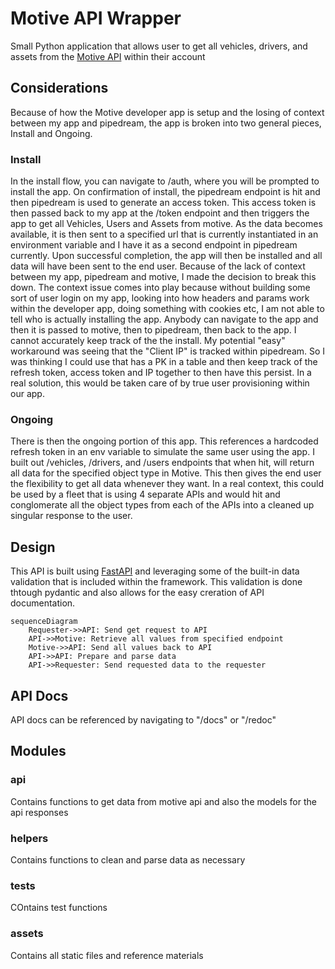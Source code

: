 # Motive API Wrapper
Small Python application that allows user to get all vehicles, drivers, and assets from the [Motive API](https://developer.gomotive.com/reference/introduction) within their account

## Considerations
Because of how the Motive developer app is setup and the losing of context between my app and pipedream, the app is broken into two general pieces, Install and Ongoing. 
### Install
In the install flow, you can navigate to /auth, where you will be prompted to install the app. On confirmation of install, the pipedream endpoint is hit and then pipedream is used to generate an access token. This access token is then passed back to my app at the /token endpoint and then triggers the app to get all Vehicles, Users and Assets from motive. As the data becomes available, it is then sent to a specified url that is currently instantiated in an environment variable and I have it as a second endpoint in pipedream currently. Upon successful completion, the app will then be installed and all data will have been sent to the end user. Because of the lack of context between my app, pipedream and motive, I made the decision to break this down. The context issue comes into play because without building some sort of user login on my app, looking into how headers and params work within the developer app, doing something with cookies etc, I am not able to tell who is actually installing the app. Anybody can navigate to the app and then it is passed to motive, then to pipedream, then back to the app. I cannot accurately keep track of the the install. My potential "easy" workaround was seeing that the "Client IP" is tracked within pipedream. So I was thinking I could use that has a PK in a table and then keep track of the refresh token, access token and IP together to then have this persist. In a real solution, this would be taken care of by true user provisioning within our app.

### Ongoing
There is then the ongoing portion of this app. This references a hardcoded refresh token in an env variable to simulate the same user using the app. I built out /vehicles, /drivers, and /users endpoints that when hit, will return all data for the specified object type in Motive. This then gives the end user the flexibility to get all data whenever they want. In a real context, this could be used by a fleet that is using 4 separate APIs and would hit and conglomerate all the object types from each of the APIs into a cleaned up singular response to the user.


## Design
This API is built using [FastAPI](https://fastapi.tiangolo.com) and leveraging some of the built-in data validation that is included within the framework. This validation is done thtough pydantic and also allows for the easy creration of API documentation.
``` mermaid
sequenceDiagram
    Requester->>API: Send get request to API
    API->>Motive: Retrieve all values from specified endpoint
    Motive->>API: Send all values back to API
    API->>API: Prepare and parse data
    API->>Requester: Send requested data to the requester
```

## API Docs
API docs can be referenced by navigating to "/docs" or "/redoc"

## Modules
### api
Contains functions to get data from motive api and also the models for the api responses
### helpers
Contains functions to clean and parse data as necessary
### tests
COntains test functions
### assets
Contains all static files and reference materials